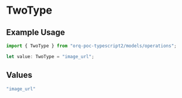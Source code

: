 # TwoType

## Example Usage

```typescript
import { TwoType } from "orq-poc-typescript2/models/operations";

let value: TwoType = "image_url";
```

## Values

```typescript
"image_url"
```